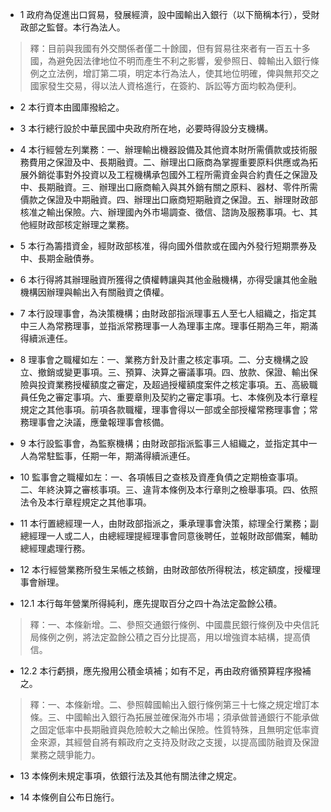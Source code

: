 * 1 政府為促進出口貿易，發展經濟，設中國輸出入銀行（以下簡稱本行），受財政部之監督。本行為法人。

> 釋：目前與我國有外交關係者僅二十餘國，但有貿易往來者有一百五十多國，為避免因法律地位不明而產生不利之影響，爰參照日、韓輸出入銀行條例之立法例，增訂第二項，明定本行為法人，使其地位明確，俾與無邦交之國家發生交易，得以法人資格進行，在簽約、訴訟等方面均較為便利。

* 2 本行資本由國庫撥給之。

* 3 本行總行設於中華民國中央政府所在地，必要時得設分支機構。

* 4 本行經營左列業務：一、辦理輸出機器設備及其他資本財所需價款或技術服務費用之保證及中、長期融資。二、辦理出口廠商為掌握重要原料供應或為拓展外銷從事對外投資以及工程機構承包國外工程所需資金與合約責任之保證及中、長期融資。三、辦理出口廠商輸入與其外銷有關之原料、器材、零件所需價款之保證及中期融資。四、辦理出口廠商短期融資之保證。五、辦理財政部核准之輸出保險。六、辦理國內外市場調查、徵信、諮詢及服務事項。七、其他經財政部核定辦理之業務。

* 5 本行為籌措資金，經財政部核准，得向國外借款或在國內外發行短期票券及中、長期金融債券。

* 6 本行得將其辦理融資所獲得之債權轉讓與其他金融機構，亦得受讓其他金融機構因辦理與輸出入有關融資之債權。

* 7 本行設理事會，為決策機構；由財政部指派理事五人至七人組織之，指定其中三人為常務理事，並指派常務理事一人為理事主席。理事任期為三年，期滿得續派連任。

* 8 理事會之職權如左：一、業務方針及計畫之核定事項。二、分支機構之設立、撤銷或變更事項。三、預算、決算之審議事項。四、放款、保證、輸出保險與投資業務授權額度之審定，及超過授權額度案件之核定事項。五、高級職員任免之審定事項。六、重要章則及契約之審定事項。七、本條例及本行章程規定之其他事項。前項各款職權，理事會得以一部或全部授權常務理事會；常務理事會之決議，應彙報理事會核備。

* 9 本行設監事會，為監察機構；由財政部指派監事三人組織之，並指定其中一人為常駐監事，任期一年，期滿得續派連任。

* 10 監事會之職權如左：一、各項帳目之查核及資產負債之定期檢查事項。二、年終決算之審核事項。三、違背本條例及本行章則之檢舉事項。四、依照法令及本行章程規定之其他事項。

* 11 本行置總經理一人，由財政部指派之，秉承理事會決策，綜理全行業務；副總經理一人或二人，由總經理提經理事會同意後聘任，並報財政部備案，輔助總經理處理行務。

* 12 本行經營業務所發生呆帳之核銷，由財政部依所得稅法，核定額度，授權理事會辦理。

* 12.1 本行每年營業所得純利，應先提取百分之四十為法定盈餘公積。

> 釋：一、本條新增。二、參照交通銀行條例、中國農民銀行條例及中央信託局條例之例，將法定盈餘公積之百分比提高，用以增強資本結構，提高債信。

* 12.2 本行虧損，應先撥用公積金填補；如有不足，再由政府循預算程序撥補之。

> 釋：一、本條新增。二、參照韓國輸出入銀行條例第三十七條之規定增訂本條。三、中國輸出入銀行為拓展並確保海外市場；須承做普通銀行不能承做之固定低率中長期融資與危險較大之輸出保險。性質特殊，且無明定低率資金來源，其經營自將有賴政府之支持及財政之支援，以提高國防融資及保證業務之競爭能力。

* 13 本條例未規定事項，依銀行法及其他有關法律之規定。

* 14 本條例自公布日施行。


